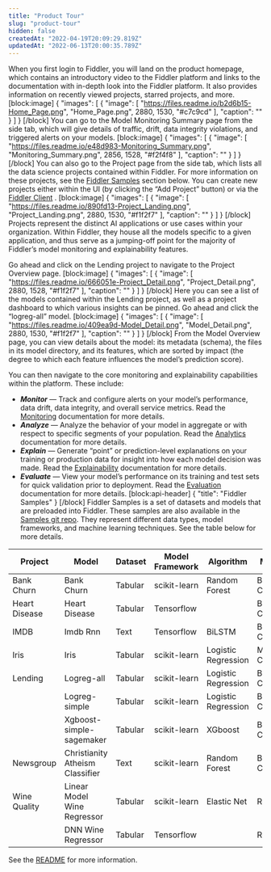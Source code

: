 ```yaml
---
title: "Product Tour"
slug: "product-tour"
hidden: false
createdAt: "2022-04-19T20:09:29.819Z"
updatedAt: "2022-06-13T20:00:35.789Z"
---
```

When you first login to Fiddler, you will land on the product homepage, which contains an introductory video to the Fiddler platform and links to the documentation with in-depth look into the Fiddler platform. It also provides information on recently viewed projects, starred projects, and more.
[block:image]
{
  "images": [
    {
      "image": [
        "https://files.readme.io/b2d6b15-Home_Page.png",
        "Home_Page.png",
        2880,
        1530,
        "#c7c9cd"
      ],
      "caption": ""
    }
  ]
}
[/block]
You can go to the Model Monitoring Summary page from the side tab, which will give details of traffic, drift, data integrity violations, and triggered alerts on your models.
[block:image]
{
  "images": [
    {
      "image": [
        "https://files.readme.io/e48d983-Monitoring_Summary.png",
        "Monitoring_Summary.png",
        2856,
        1528,
        "#f2f4f8"
      ],
      "caption": ""
    }
  ]
}
[/block]
You can also go to the Project page from the side tab, which lists all the data science projects contained within Fiddler. For more information on these projects, see the [Fiddler Samples](doc:product-tour#fiddler-samples)  section below. You can create new projects either within the UI (by clicking the “Add Project” button) or via the [Fiddler Client](ref:about-the-fiddler-client) .
[block:image]
{
  "images": [
    {
      "image": [
        "https://files.readme.io/890fd13-Project_Landing.png",
        "Project_Landing.png",
        2880,
        1530,
        "#f1f2f7"
      ],
      "caption": ""
    }
  ]
}
[/block]
Projects represent the distinct AI applications or use cases within your organization. Within Fiddler, they house all the models specific to a given application, and thus serve as a jumping-off point for the majority of Fiddler’s model monitoring and explainability features.

Go ahead and click on the Lending project to navigate to the Project Overview page.
[block:image]
{
  "images": [
    {
      "image": [
        "https://files.readme.io/666051e-Project_Detail.png",
        "Project_Detail.png",
        2880,
        1528,
        "#f1f2f7"
      ],
      "caption": ""
    }
  ]
}
[/block]
Here you can see a list of the models contained within the Lending project, as well as a project dashboard to which various insights can be pinned. Go ahead and click the “logreg-all” model.
[block:image]
{
  "images": [
    {
      "image": [
        "https://files.readme.io/409ea9d-Model_Detail.png",
        "Model_Detail.png",
        2880,
        1530,
        "#f1f2f7"
      ],
      "caption": ""
    }
  ]
}
[/block]
From the Model Overview page, you can view details about the model: its metadata (schema), the files in its model directory, and its features, which are sorted by impact (the degree to which each feature influences the model’s prediction score).

You can then navigate to the core monitoring and explainability capabilities within the platform. These include:

* ***Monitor*** — Track and configure alerts on your model’s performance, data drift, data integrity, and overall service metrics. Read the [Monitoring](doc:monitoring) documentation for more details.
* ***Analyze*** — Analyze the behavior of your model in aggregate or with respect to specific segments of your population. Read the [Analytics](doc:analytics) documentation for more details.
* ***Explain*** — Generate “point” or prediction-level explanations on your training or production data for insight into how each model decision was made. Read the [Explainability](doc:explainability) documentation for more details.
* ***Evaluate*** — View your model’s performance on its training and test sets for quick validation prior to deployment. Read the [Evaluation](doc:evaluation) documentation for more details.
[block:api-header]
{
  "title": "Fiddler Samples"
}
[/block]
Fiddler Samples is a set of datasets and models that are preloaded into Fiddler. These samples are also available in the [Samples git repo](https://github.com/fiddler-labs/fiddler-samples/tree/master/content_root/samples). They represent different data types, model frameworks, and machine learning techniques. See the table below for more details.

| __Project__ | __Model__ | __Dataset__ | __Model Framework__ | __Algorithm__ | __Model Task__ | __Explanation Algos__ |
|-	|-	|-	|-	|-	|-	|-	|
| Bank Churn 	| Bank Churn 	| Tabular 	| scikit-learn 	| Random Forest 	| Binary Classification 	| Fiddler Shapley 	|
| Heart Disease 	| Heart Disease 	| Tabular 	| Tensorflow 	|  	| Binary Classification 	| Fiddler Shapley, IG 	|
| IMDB 	| Imdb Rnn 	| Text 	| Tensorflow 	| BiLSTM 	| Binary Classfication 	| Fiddler Shapley, IG 	|
| Iris 	| Iris 	| Tabular 	| scikit-learn 	| Logistic Regression 	| Multi-class Classification 	| Fiddler Shapley 	|
| Lending 	| Logreg-all 	| Tabular 	| scikit-learn 	| Logistic Regression 	| Binary Classification 	| Fiddler Shapley 	|
|  	| Logreg-simple 	| Tabular 	| scikit-learn 	| Logistic Regression 	| Binary Classification 	| Fiddler Shapley 	|
|  	| Xgboost-simple-sagemaker 	| Tabular 	| scikit-learn 	| XGboost 	| Binary Classification 	| Fiddler Shapley 	|
| Newsgroup 	| Christianity Atheism Classifier 	| Text 	| scikit-learn 	| Random Forest 	| Binary Classification 	| Fiddler Shapley 	|
| Wine Quality 	| Linear Model Wine Regressor 	| Tabular 	| scikit-learn 	| Elastic Net 	| Regression 	| Fiddler Shapley 	|
|  	| DNN Wine Regressor 	| Tabular 	| Tensorflow 	|  	| Regression 	| Fiddler Shapley	|

See the [README](https://github.com/fiddler-labs/fiddler-samples/blob/master/README.md) for more information.

[^1]: *Join our [community Slack](http://fiddler-community.slack.com/) to ask any questions*